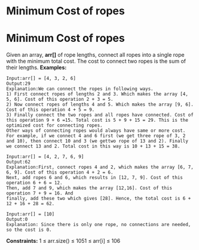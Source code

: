 # Minimum Cost of ropes

# Minimum Cost of ropes
Given an array, **arr[]** of rope lengths, connect all ropes into a single rope with the minimum total cost. The cost to connect two ropes is the sum of their lengths.
**Examples:**
```
Input:arr[] = [4, 3, 2, 6]
Output:29
Explanation:We can connect the ropes in following ways.
1) First connect ropes of lengths 2 and 3. Which makes the array [4, 5, 6]. Cost of this operation 2 + 3 = 5.
2) Now connect ropes of lengths 4 and 5. Which makes the array [9, 6]. Cost of this operation 4 + 5 = 9.
3) Finally connect the two ropes and all ropes have connected. Cost of this operation 9 + 6 =15. Total cost is 5 + 9 + 15 = 29. This is the optimized cost for connecting ropes.
Other ways of connecting ropes would always have same or more cost. For example, if we connect 4 and 6 first (we get three rope of 3, 2 and 10), then connect 10 and 3 (we gettwo rope of 13 and 2). Finally we connect 13 and 2. Total cost in this way is 10 + 13 + 15 = 38.
```
```
Input:arr[] = [4, 2, 7, 6, 9]
Output:62
Explanation:First, connect ropes 4 and 2, which makes the array [6, 7, 6, 9]. Cost of this operation 4 + 2 = 6.
Next, add ropes 6 and 6, which results in [12, 7, 9]. Cost of this operation 6 + 6 = 12.
Then, add 7 and 9, which makes the array [12,16]. Cost of this operation 7 + 9 = 16. And
finally, add these two which gives [28]. Hence, the total cost is 6 + 12 + 16 + 28 = 62.
```
```
Input:arr[] = [10]
Output:0
Explanation: Since there is only one rope, no connections are needed, so the cost is 0.
```
**Constraints:**
1 ≤ arr.size() ≤ 1051 ≤ arr[i] ≤ 106